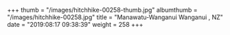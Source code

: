 +++
thumb = "/images/hitchhike-00258-thumb.jpg"
albumthumb = "/images/hitchhike-00258.jpg"
title = "Manawatu-Wanganui Wanganui , NZ"
date = "2019:08:17 09:38:39"
weight = 258
+++
